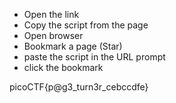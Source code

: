 * Open the link
* Copy the script from the page
* Open browser
* Bookmark a page (Star)
* paste the script in the URL prompt
* click the bookmark



picoCTF{p@g3\_turn3r\_cebccdfe}

